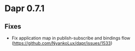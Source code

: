 # Dapr 0.7.1
 
## Fixes

* Fix application map in publish-subscribe and bindings flow (https://github.com/NyankoLux/dapr/issues/1533)
